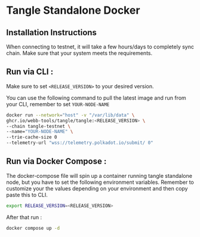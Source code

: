 # Tangle Standalone Docker

## Installation Instructions

When connecting to testnet, it will take a few hours/days to completely sync chain. Make sure that your system meets the requirements.

## Run via CLI :

Make sure to set `<RELEASE_VERSION>` to your desired version.

You can use the following command to pull the latest image and run from your CLI, remember to set `YOUR-NODE-NAME`

```bash
docker run --network="host" -v "/var/lib/data" \
ghcr.io/webb-tools/tangle/tangle:<RELEASE_VERSION> \
--chain tangle-testnet \
--name="YOUR-NODE-NAME" \
--trie-cache-size 0
--telemetry-url "wss://telemetry.polkadot.io/submit/ 0"
```

## Run via Docker Compose :

The docker-compose file will spin up a container running tangle standalone node, but you have to set the following environment variables.
Remember to customize your the values depending on your environment and then copy paste this to CLI.

```bash
export RELEASE_VERSION=<RELEASE_VERSION>
```

After that run :

```bash
docker compose up -d
```